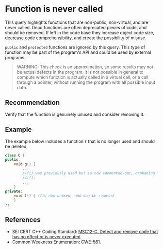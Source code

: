 # Function is never called
This query highlights functions that are non-public, non-virtual, and are never called. Dead functions are often deprecated pieces of code, and should be removed. If left in the code base they increase object code size, decrease code comprehensibility, and create the possibility of misuse.

`public` and `protected` functions are ignored by this query. This type of function may be part of the program's API and could be used by external programs.

> WARNING: This check is an approximation, so some results may not be actual defects in the program. It is not possible in general to compute which function is actually called in a virtual call, or a call through a pointer, without running the program with all possible input data.

## Recommendation
Verify that the function is genuinely unused and consider removing it.


## Example
The example below includes a function `f` that is no longer used and should be deleted.


```cpp
class C {
public:
	void g() {
		...
		//f() was previously used but is now commented-out, orphaning f()
		//f();
		...
	}
private:
	void f() { //is now unused, and can be removed
	}
};

```

## References
* SEI CERT C++ Coding Standard: [MSC12-C. Detect and remove code that has no effect or is never executed](https://wiki.sei.cmu.edu/confluence/display/c/MSC12-C.+Detect+and+remove+code+that+has+no+effect+or+is+never+executed).
* Common Weakness Enumeration: [CWE-561](https://cwe.mitre.org/data/definitions/561.html).
